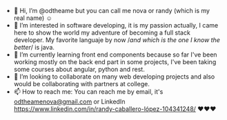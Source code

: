 - 👋 Hi, I’m @odtheame but you can call me nova or randy (which is my real name) ☺
- 👀 I’m interested in software developing, it is my passion actually, I came here to show the world my adventure of becoming a full stack developer. My favorite languaje by now /*and which is the one I know the better*/ is java.
- 🌱 I’m currently learning front end components because so far I've been working mostly on the back end part in some projects, I've been taking some courses about angular, python and rest.
- 💞️ I’m looking to collaborate on many web developing projects and also would be collaborating with partners at college.
- 📫 How to reach me: You can reach me by email, it's odtheamenova@gmail.com or LinkedIn https://www.linkedin.com/in/randy-caballero-lópez-104341248/ ♥♥♥

<!---
odtheame/odtheame is a ✨ special ✨ repository because its `README.md` (this file) appears on your GitHub profile.
You can click the Preview link to take a look at your changes.
--->
